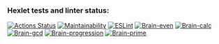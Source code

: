### Hexlet tests and linter status:
[![Actions Status](https://github.com/EuRV/frontend-project-lvl1/workflows/hexlet-check/badge.svg)](https://github.com/EuRV/frontend-project-lvl1/actions)
[![Maintainability](https://api.codeclimate.com/v1/badges/a99a88d28ad37a79dbf6/maintainability)](https://codeclimate.com/github/codeclimate/codeclimate/maintainability)
[![ESLint](https://github.com/EuRV/frontend-project-lvl1/workflows/eurv-check/badge.svg)](https://github.com/EuRV/frontend-project-lvl1/actions)
[![Brain-even](https://asciinema.org/a/457902.svg)](https://asciinema.org/a/457902)
[![Brain-calc](https://asciinema.org/a/aZOMCQGNHYESM6FUTS3HcRfHd.svg)](https://asciinema.org/a/aZOMCQGNHYESM6FUTS3HcRfHd)
[![Brain-gcd](https://asciinema.org/a/NFAGSuhTSbe2jcXwY2L6VBYkE.svg)](https://asciinema.org/a/NFAGSuhTSbe2jcXwY2L6VBYkE)
[![Brain-progression](https://asciinema.org/a/mA0jmWSkwua2atC5XUwmM0DBS.svg)](https://asciinema.org/a/mA0jmWSkwua2atC5XUwmM0DBS)
[![Brain-prime](https://asciinema.org/a/1KuCBfU6liXXz5K3ZaDaxkq7p.svg)](https://asciinema.org/a/1KuCBfU6liXXz5K3ZaDaxkq7p)